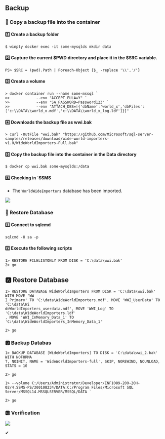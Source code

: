 ## Backup

### 📌 Copy a backup file into the container
#### :one: Create a backup folder

```
$ winpty docker exec -it some-mysqlds mkdir data
```
#### :two: Capture the current $PWD directory and place it in the $SRC variable.
```
PS> $SRC = (pwd).Path | Foreach-Object {$_ -replace '\\','/'}
```
#### :three: Create a volume
```
> docker container run --name some-mssql `
>>            --env "ACCEPT_EULA=Y" `
>>            --env "SA_PASSWORD=Password123" `
>>            --env "ATTACH_DBS=[{'dbName':'world_x','dbFiles':['c:\\DATA\\world_x.mdf','c:\\DATA\\world_x_log.ldf']}]" `
```

#### :four: Downloads the backup file as wwi.bak
```
> curl -OutFile "wwi.bak" "https://github.com/Microsoft/sql-server-samples/releases/download/wide-world-importers-v1.0/WideWorldImporters-Full.bak"
```
#### :five: Copy the backup file into the container in the Data directory
```
$ docker cp wwi.bak some-mysqlds:/data
```
#### :six: Checking in `SSMS 

* The `WorldWideImporters` database has been imported.

<img src="images/WWI_SSMS.png"></img>

### 📌 Restore Database
#### :one: Connect to sqlcmd
```
sqlcmd -U sa -p
```
#### :two: Execute the following scripts
```
1> RESTORE FILELISTONLY FROM DISK = 'C:\data\wwi.bak'
2> go
```
## :a: Restore Database
```
1> RESTORE DATABASE WideWorldImporters FROM DISK = 'C:\data\wwi.bak' WITH MOVE 'WW
I_Primary' TO 'C:\data\WideWorldImporters.mdf', MOVE 'WWI_UserData' TO 'C:\data\Wi
deWorldImporters_userdata.ndf', MOVE 'WWI_Log' TO 'C:\data\WideWorldImporters.ldf'
, MOVE 'WWI_InMemory_Data_1' TO 'C:\data\WideWorldImporters_InMemory_Data_1'

2> go
```
### :b: Backup Databas
```
1> BACKUP DATABASE [WideWorldImporters] TO DISK = 'C:\data\wwi_2.bak' WITH NOFORMA
T, NOINIT, NAME = 'WideWorldImporters-full', SKIP, NOREWIND, NOUNLOAD, STATS = 10

2> go
```

```
1> --volume C:/Users/Administrator/Developer/INF1089-200-20H-02/4.SSMS-PS/300108234/DATA:C:/Program Files/Microsoft SQL Server/MSSQL14.MSSQLSERVER/MSSQL/DATA `

2> go
```
### :ab: Verification

<img src="images/data.png"></img>

✔
